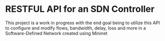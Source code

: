 # RESTFUL API for an SDN Controller

This project is a work in progress with the end goal being to utilize this API to configure and modify flows, bandwidth, delay, loss and more in a Software-Defined Network created using Mininet
